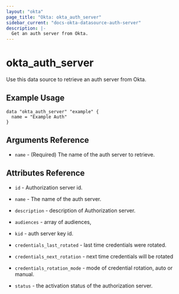 ```yaml
---
layout: "okta"
page_title: "Okta: okta_auth_server"
sidebar_current: "docs-okta-datasource-auth-server"
description: |-
  Get an auth server from Okta.
---
```


# okta_auth_server

Use this data source to retrieve an auth server from Okta.

## Example Usage

```hcl
data "okta_auth_server" "example" {
  name = "Example Auth"
}
```

## Arguments Reference

 * `name` - (Required) The name of the auth server to retrieve.

## Attributes Reference

 * `id` - Authorization server id.

 * `name` - The name of the auth server.

 * `description` - description of Authorization server.

 * `audiences` - array of audiences,

 * `kid` - auth server key id.

 * `credentials_last_rotated` - last time credentials were rotated.

 * `credentials_next_rotation` - next time credentials will be rotated

 * `credentials_rotation_mode` - mode of credential rotation, auto or manual.

 * `status` - the activation status of the authorization server.

